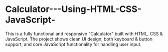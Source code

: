 # Calculator---Using-HTML-CSS-JavaScript-
This is a fully functional and responsive "Calculator" built with HTML, CSS &amp; JavaScript. The project shows clean UI design,  both keyboard &amp; button support, and core JavaScript functionality for handling user input.
